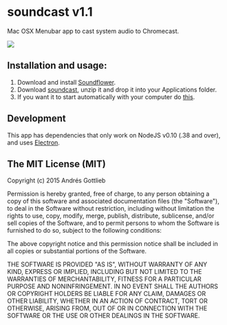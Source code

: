 # soundcast v1.1
Mac OSX Menubar app to cast system audio to Chromecast.

![](https://dl.dropboxusercontent.com/u/6618408/soundcast.png)

## Installation and usage:
1. Download and install [Soundflower](http://rogueamoeba.com/freebies/soundflower/).
2. Download [soundcast](https://dl.dropboxusercontent.com/u/6618408/soundcast.zip), unzip it and drop it into your Applications folder.
3. If you want it to start automatically with your computer do [this](http://www.howtogeek.com/206178/mac-os-x-change-which-apps-start-automatically-at-login/).

## Development
This app has dependencies that only work on NodeJS v0.10 (.38 and over), and uses [Electron](http://electron.atom.io/). 

## The MIT License (MIT)
Copyright (c) 2015 Andrés Gottlieb

Permission is hereby granted, free of charge, to any person obtaining a copy
of this software and associated documentation files (the "Software"), to deal
in the Software without restriction, including without limitation the rights
to use, copy, modify, merge, publish, distribute, sublicense, and/or sell
copies of the Software, and to permit persons to whom the Software is
furnished to do so, subject to the following conditions:

The above copyright notice and this permission notice shall be included in all
copies or substantial portions of the Software.

THE SOFTWARE IS PROVIDED "AS IS", WITHOUT WARRANTY OF ANY KIND, EXPRESS OR
IMPLIED, INCLUDING BUT NOT LIMITED TO THE WARRANTIES OF MERCHANTABILITY,
FITNESS FOR A PARTICULAR PURPOSE AND NONINFRINGEMENT. IN NO EVENT SHALL THE
AUTHORS OR COPYRIGHT HOLDERS BE LIABLE FOR ANY CLAIM, DAMAGES OR OTHER
LIABILITY, WHETHER IN AN ACTION OF CONTRACT, TORT OR OTHERWISE, ARISING FROM,
OUT OF OR IN CONNECTION WITH THE SOFTWARE OR THE USE OR OTHER DEALINGS IN THE
SOFTWARE.
